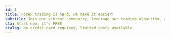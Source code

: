 ```yaml
---
id: 1
title: Forex trading is hard, we make it easier!
subtitle: Join our vibrant community, leverage our trading algorithm, reach profitability and become your own boss.
cta: Start now, it's FREE
ctaTag: No credit card required, limited spots available.
---
```

